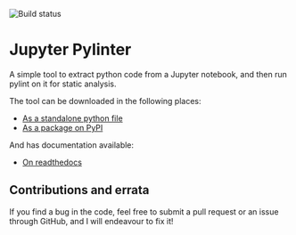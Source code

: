 ![Build status](https://github.com/EdmundGoodman/Jupyter_Pylinter/actions/workflows/python-app.yml/badge.svg)

# Jupyter Pylinter

A simple tool to extract python code from a Jupyter notebook, and then run
pylint on it for static analysis.

The tool can be downloaded in the following places:

- [As a standalone python file](https://raw.githubusercontent.com/EdmundGoodman/Jupyter_Pylinter/main/jupylint/jupylint.py)
- [As a package on PyPI](https://pypi.org/project/jupylint/)

And has documentation available:

- [On readthedocs](https://jupylint.readthedocs.io/en/latest/)

## Contributions and errata

If you find a bug in the code, feel free to submit a pull request or an issue
through GitHub, and I will endeavour to fix it!
